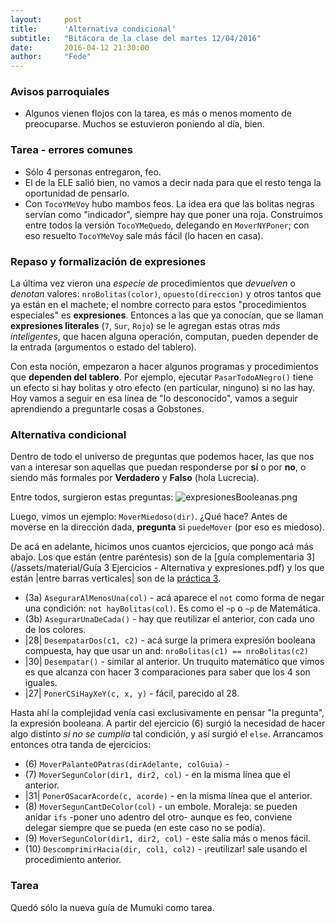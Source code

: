 ```yaml
---
layout:     post
title:      'Alternativa condicional'
subtitle:   "Bitácora de la clase del martes 12/04/2016"
date:       2016-04-12 21:30:00
author:     "Fede"
---
```


### Avisos parroquiales
- Algunos vienen flojos con la tarea, es más o menos momento de preocuparse. Muchos se estuvieron poniendo al día, bien.

### Tarea - errores comunes
- Sólo 4 personas entregaron, feo.
- El de la ELE salió bien, no vamos a decir nada para que el resto tenga la oportunidad de pensarlo.
- Con `TocoYMeVoy` hubo mambos feos. La idea era que las bolitas negras servían como "indicador", siempre hay que poner una roja. Construimos entre todos la versión `TocoYMeQuedo`, delegando en `MoverNYPoner`; con eso resuelto `TocoYMeVoy` sale más fácil (lo hacen en casa).

### Repaso y formalización de expresiones
La última vez vieron una _especie de_ procedimientos que _devuelven_ o _denotan_ valores: `nroBolitas(color)`, `opuesto(direccion)` y otros tantos que ya están en el machete; el nombre correcto para estos "procedimientos especiales" es **expresiones**. Entonces a las que ya conocían, que se llaman **expresiones literales** (`7`, `Sur`, `Rojo`) se le agregan estas otras _más inteligentes_, que hacen alguna operación, computan, pueden depender de la entrada (argumentos o estado del tablero).

Con esta noción, empezaron a hacer algunos programas y procedimientos que **dependen del tablero**. Por ejemplo, ejecutar `PasarTodoANegro()` tiene un efecto si hay bolitas y otro efecto (en particular, ninguno) si no las hay. Hoy vamos a seguir en esa línea de "lo desconocido", vamos a seguir aprendiendo a preguntarle cosas a Gobstones. 

### Alternativa condicional
Dentro de todo el universo de preguntas que podemos hacer, las que nos van a interesar son aquellas que puedan responderse por **sí** o por **no**, o siendo más formales por **Verdadero** y **Falso** (hola Lucrecia). 

Entre todos, surgieron estas preguntas:
![expresionesBooleanas.png](/img/2016-04-12/expresionesBooleanas.png)

Luego, vimos un ejemplo: `MoverMiedoso(dir)`. ¿Qué hace? Antes de moverse en la dirección dada, **pregunta** si `puedeMover` (por eso es miedoso). 

De acá en adelante, hicimos unos cuantos ejercicios, que pongo acá más abajo. Los que están (entre paréntesis) son de la [guía complementaria 3](/assets/material/Guía 3 Ejercicios - Alternativa y expresiones.pdf) y los que están |entre barras verticales| son de la [práctica 3](/assets/material/Practica3-repeticion-indexada-y-alternativa-condicional).

* (3a) `AsegurarAlMenosUna(col)` - acá aparece el `not` como forma de negar una condición: `not hayBolitas(col)`. Es como el `¬p` o `~p` de Matemática.
* (3b) `AsegurarUnaDeCada()` - hay que reutilizar el anterior, con cada uno de los colores.
* |28| `DesempatarDos(c1, c2)` - acá surge la primera expresión booleana compuesta, hay que usar un and: `nroBolitas(c1) == nroBolitas(c2)`
* |30| `Desempatar()` - similar al anterior. Un truquito matemático que vimos es que alcanza con hacer 3 comparaciones para saber que los 4 son iguales.
* |27| `PonerCSiHayXeY(c, x, y)` - fácil, parecido al 28.

Hasta ahí la complejidad venía casi exclusivamente en pensar "la pregunta", la expresión booleana. A partir del ejercicio (6) surgió la necesidad de hacer algo distinto _si no se cumplía_ tal condición, y así surgió el `else`. Arrancamos entonces otra tanda de ejercicios:

* (6) `MoverPalanteOPatras(dirAdelante, colGuia)` - 
* (7) `​MoverSegunColor(dir1, dir2, col)` - en la misma línea que el anterior.
* |31| `PonerOSacarAcorde(c, acorde)` - en la misma línea que el anterior.
* (8) ​`MoverSegunCantDeColor(col)` - un embole. Moraleja: se pueden anidar `ifs` -poner uno adentro del otro- aunque es feo, conviene delegar siempre que se pueda (en este caso no se podía).
* (9) `MoverSegunColor(dir1, dir2, col)` - este salía más o menos fácil.
* (10) `DescomprimirHacia(dir, col1, col2)` - ¡reutilizar! sale usando el procedimiento anterior.

### Tarea
Quedó sólo la nueva guía de Mumuki como tarea.
